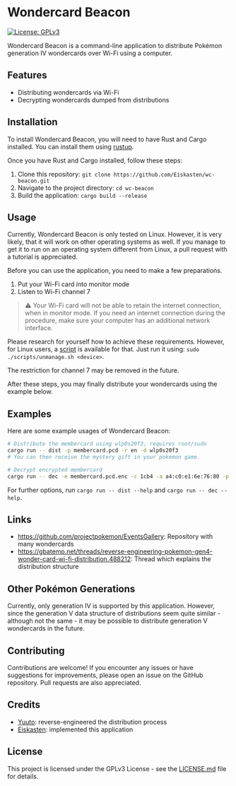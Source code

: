 # Wondercard Beacon

[![License: GPLv3](https://img.shields.io/badge/License-GPLv3-darkgreen.svg)](https://opensource.org/license/gpl-3-0/)

Wondercard Beacon is a command-line application to distribute Pokémon generation IV wondercards over Wi-Fi using a
computer.

## Features

- Distributing wondercards via Wi-Fi
- Decrypting wondercards dumped from distributions

## Installation

To install Wondercard Beacon, you will need to have Rust and Cargo installed. You can install them
using [rustup](https://rustup.rs/).

Once you have Rust and Cargo installed, follow these steps:

1. Clone this repository: `git clone https://github.com/Eiskasten/wc-beacon.git`
2. Navigate to the project directory: `cd wc-beacon`
3. Build the application: `cargo build --release`

## Usage

Currently, Wondercard Beacon is only tested on Linux.
However, it is very likely, that it will work on other operating systems as well.
If you manage to get it to run on an operating system different from Linux, a pull request with a tutorial is
appreciated.

Before you can use the application, you need to make a few preparations.

1. Put your Wi-Fi card into monitor mode
2. Listen to Wi-Fi channel 7

> :warning: Your Wi-Fi card will not be able to retain the internet connection, when in monitor mode.
> If you need an internet connection during the procedure, make sure your computer has an additional network interface.

Please research for yourself how to achieve these requirements.
However, for Linux users, a [script](scripts/prepare-wifi.sh) is available for that.
Just run it using: `sudo ./scripts/unmanage.sh <device>`.

The restriction for channel 7 may be removed in the future.

After these steps, you may finally distribute your wondercards using the example below.

## Examples

Here are some example usages of Wondercard Beacon:

```sh
# Distribute the membercard using wlp0s20f3, requires root/sudo
cargo run -- dist -p membercard.pcd -r en -d wlp0s20f3
# You can then receive the mystery gift in your pokemon game.

# Decrypt encrypted membercard
cargo run -- dec -e membercard.pcd.enc -c 1cb4 -a a4:c0:e1:6e:76:80 -p decryped.pcd
```

For further options, run `cargo run -- dist --help` and `cargo run -- dec --help`.

## Links

- https://github.com/projectpokemon/EventsGallery: Repository with many wondercards
- https://gbatemp.net/threads/reverse-engineering-pokemon-gen4-wonder-card-wi-fi-distribution.488212: Thread which
  explains the distribution structure

## Other Pokémon Generations

Currently, only generation IV is supported by this application.
However, since the generation V data structure of distributions seem quite similar - although not the same - it may be
possible to distribute generation V wondercards in the future.

## Contributing

Contributions are welcome!
If you encounter any issues or have suggestions for improvements, please open an issue on the GitHub repository.
Pull requests are also appreciated.

## Credits

- [Yuuto](https://gbatemp.net/members/yuuto.435475/): reverse-engineered the distribution process
- [Eiskasten](https://github.com/Eiskasten): implemented this application

## License

This project is licensed under the GPLv3 License - see the [LICENSE.md](LICENSE.md) file for details.
